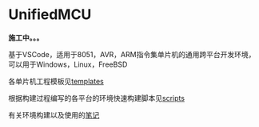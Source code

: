 # UnifiedMCU

**施工中。。。**

基于VSCode，适用于8051，AVR，ARM指令集单片机的通用跨平台开发环境，可以用于Windows，Linux，FreeBSD

各单片机工程模板见[templates](templates/)

根据构建过程编写的各平台的环境快速构建脚本见[scripts](scripts/)

有关环境构建以及使用的[笔记](https://github.com/apachiww/Notes/blob/master/201220a_mcu-ide.md)